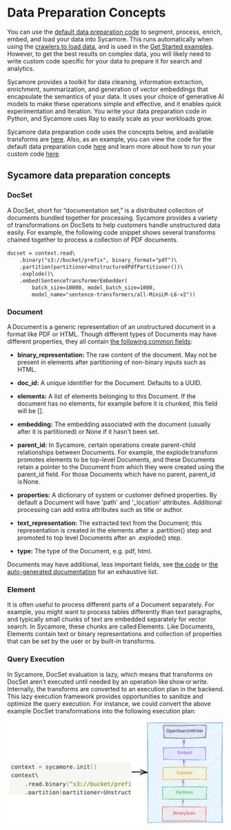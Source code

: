 # Data Preparation Concepts

You can use the [default data preparation code](../../../notebooks/default-prep-script.ipynb) to segment, process, enrich, embed, and load your data into Sycamore. This runs automatically when using the [crawlers to load data](..//load_data.md#using-a-crawler), and is used in the [Get Started examples](../welcome_to_sycamore/get_started.md). However, to get the best results on complex data, you will likely need to write custom code specific for your data to prepare it for search and analytics.

Sycamore provides a toolkit for data cleaning, information extraction, enrichment, summarization, and generation of vector embeddings that encapsulate the semantics of your data. It uses your choice of generative AI models to make these operations simple and effective, and it enables quick experimentation and iteration. You write your data preparation code in Python, and Sycamore uses Ray to easily scale as your workloads grow.

Sycamore data preparation code uses the concepts below, and available transforms are [here](/transforms.rst). Also, as an example, you can view the code for the default data preparation code [here](https://github.com/aryn-ai/sycamore/blob/main/notebooks/default-prep-script.ipynb) and learn more about how to run your custom code [here](/running_a_data_preparation_job.md).

## Sycamore data preparation concepts

### DocSet

A DocSet, short for “documentation set,” is a distributed collection of documents bundled together for processing. Sycamore provides a variety of transformations on DocSets to help customers handle unstructured data easily. For example, the following code snippet shows several transforms chained together to process a collection of PDF documents.

```context = sycamore.init()
docset = context.read\
    .binary("s3://bucket/prefix", binary_format="pdf")\
    .partition(partitioner=UnstructuredPdfPartitioner())\
    .explode()\
    .embed(SentenceTransformerEmbedder(
        batch_size=10000, model_batch_size=1000,
        model_name="sentence-transformers/all-MiniLM-L6-v2"))
```


### Document

A Document is a generic representation of an unstructured document in a format like PDF or HTML. Though different types of Documents may have different properties, they all contain [the following common fields](https://sycamore.readthedocs.io/en/stable/APIs/data/data.html#sycamore.data.document.Document):

* **binary_representation:** The raw content of the document. May not be present in elements after partitioning of non-binary inputs such as HTML.

* **doc_id:** A unique identifier for the Document. Defaults to a UUID.

* **elements:** A list of elements belonging to this Document. If the document has no elements, for example before it is chunked, this field will be [].

* **embedding:** The embedding associated with the document (usually after it is partitioned) or None if it hasn't been set.

* **parent_id:** In Sycamore, certain operations create parent-child relationships between Documents. For example, the explode transform promotes elements to be top-level Documents, and these Documents retain a pointer to the Document from which they were created using the parent_id field. For those Documents which have no parent, parent_id is None.

* **properties:** A dictionary of system or customer defined properties. By default a Document will have 'path' and '_location' attributes. Additional processing can add extra attributes such as title or author.

* **text_representation:** The extracted text from the Document; this representation is created in the elements after a .partition() step and promoted to top level Documents after an .explode() step.

* **type:** The type of the Document, e.g. pdf, html.

Documents may have additional, less important fields, see [the code](https://github.com/aryn-ai/sycamore/blob/main/sycamore/data/document.py#L20) or [the auto-generated documentation](https://sycamore.readthedocs.io/en/stable/APIs/data/data.html#sycamore.data.document.Document) for an exhaustive list.


### Element

It is often useful to process different parts of a Document separately. For example, you might want to process tables differently than text paragraphs, and typically small chunks of text are embedded separately for vector search. In Sycamore, these chunks are called Elements. Like Documents, Elements contain text or binary representations and collection of properties that can be set by the user or by built-in transforms.

### Query Execution

In Sycamore, DocSet evaluation is lazy, which means that transforms on DocSet aren’t executed until needed by an operation like show or write. Internally, the transforms are converted to an execution plan in the backend. This lazy execution framework provides opportunities to sanitize and optimize the query execution. For instance, we could convert the above example DocSet transformations into the following execution plan:

![Untitled](imgs/query_execution.svg)
